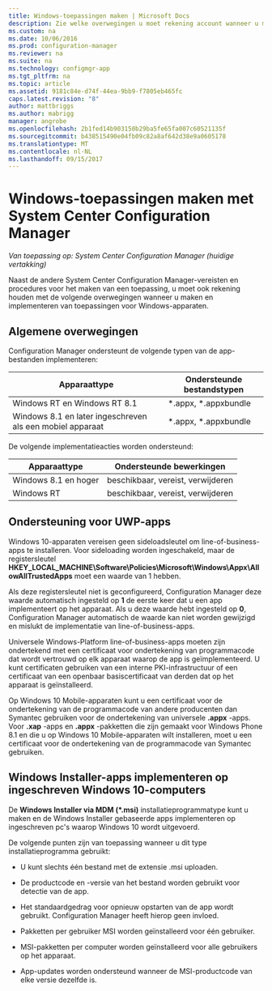 ```yaml
---
title: Windows-toepassingen maken | Microsoft Docs
description: Zie welke overwegingen u moet rekening account wanneer u maken en implementeren van toepassingen voor Windows-apparaten.
ms.custom: na
ms.date: 10/06/2016
ms.prod: configuration-manager
ms.reviewer: na
ms.suite: na
ms.technology: configmgr-app
ms.tgt_pltfrm: na
ms.topic: article
ms.assetid: 9181c84e-d74f-44ea-9bb9-f7805eb465fc
caps.latest.revision: "8"
author: mattbriggs
ms.author: mabrigg
manager: angrobe
ms.openlocfilehash: 2b1fed14b903150b29ba5fe65fa007c60521135f
ms.sourcegitcommit: b438515490e04fb09c82a8af642d38e9a0605178
ms.translationtype: MT
ms.contentlocale: nl-NL
ms.lasthandoff: 09/15/2017
---
```

# <a name="create-windows-applications-with-system-center-configuration-manager"></a>Windows-toepassingen maken met System Center Configuration Manager

*Van toepassing op: System Center Configuration Manager (huidige vertakking)*

Naast de andere System Center Configuration Manager-vereisten en procedures voor het maken van een toepassing, u moet ook rekening houden met de volgende overwegingen wanneer u maken en implementeren van toepassingen voor Windows-apparaten.  

## <a name="general-considerations"></a>Algemene overwegingen  
 Configuration Manager ondersteunt de volgende typen van de app-bestanden implementeren:  

|Apparaattype|Ondersteunde bestandstypen|  
|-----------------|---------------------|  
|Windows RT en Windows RT 8.1|*.appx, \*.appxbundle|  
|Windows 8.1 en later ingeschreven als een mobiel apparaat|*.appx, \*.appxbundle|  

 De volgende implementatieacties worden ondersteund:  

|Apparaattype|Ondersteunde bewerkingen|  
|-----------------|-----------------------|  
|Windows 8.1 en hoger|beschikbaar, vereist, verwijderen|  
|Windows RT|beschikbaar, vereist, verwijderen|  

## <a name="support-for-universal-windows-platform-uwp-apps"></a>Ondersteuning voor UWP-apps  
 Windows 10-apparaten vereisen geen sideloadsleutel om line-of-business-apps te installeren. Voor sideloading worden ingeschakeld, maar de registersleutel **HKEY_LOCAL_MACHINE\Software\Policies\Microsoft\Windows\Appx\AllowAllTrustedApps** moet een waarde van 1 hebben.  

 Als deze registersleutel niet is geconfigureerd, Configuration Manager deze waarde automatisch ingesteld op **1** de eerste keer dat u een app implementeert op het apparaat. Als u deze waarde hebt ingesteld op **0**, Configuration Manager automatisch de waarde kan niet worden gewijzigd en mislukt de implementatie van line-of-business-apps.  

 Universele Windows-Platform line-of-business-apps moeten zijn ondertekend met een certificaat voor ondertekening van programmacode dat wordt vertrouwd op elk apparaat waarop de app is geïmplementeerd. U kunt certificaten gebruiken van een interne PKI-infrastructuur of een certificaat van een openbaar basiscertificaat van derden dat op het apparaat is geïnstalleerd.  

 Op Windows 10 Mobile-apparaten kunt u een certificaat voor de ondertekening van de programmacode van andere producenten dan Symantec gebruiken voor de ondertekening van universele **.appx** -apps. Voor **.xap** -apps en **.appx** -pakketten die zijn gemaakt voor Windows Phone 8.1 en die u op Windows 10 Mobile-apparaten wilt installeren, moet u een certificaat voor de ondertekening van de programmacode van Symantec gebruiken.  

## <a name="deploy-windows-installer-apps-to-enrolled-windows-10-pcs"></a>Windows Installer-apps implementeren op ingeschreven Windows 10-computers  
 De **Windows Installer via MDM (\*.msi)** installatieprogrammatype kunt u maken en de Windows Installer gebaseerde apps implementeren op ingeschreven pc's waarop Windows 10 wordt uitgevoerd.  

 De volgende punten zijn van toepassing wanneer u dit type installatieprogramma gebruikt:  

-   U kunt slechts één bestand met de extensie .msi uploaden.  

-   De productcode en -versie van het bestand worden gebruikt voor detectie van de app.  

-   Het standaardgedrag voor opnieuw opstarten van de app wordt gebruikt. Configuration Manager heeft hierop geen invloed.  

-   Pakketten per gebruiker MSI worden geïnstalleerd voor één gebruiker.  

-   MSI-pakketten per computer worden geïnstalleerd voor alle gebruikers op het apparaat.  

-   App-updates worden ondersteund wanneer de MSI-productcode van elke versie dezelfde is.  

